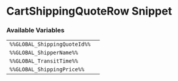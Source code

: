 # CartShippingQuoteRow Snippet

### Available Variables
|||
|---|---|
| `%%GLOBAL_ShippingQuoteId%%` |
| `%%GLOBAL_ShipperName%%` |
| `%%GLOBAL_TransitTime%%` |
| `%%GLOBAL_ShippingPrice%%` |
